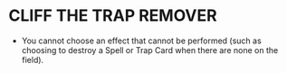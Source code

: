 # CLIFF THE TRAP REMOVER

*   You cannot choose an effect that cannot be performed (such as choosing to destroy a Spell or Trap Card when there are none on the field).
